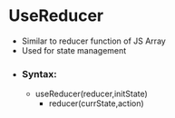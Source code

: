 # UseReducer

- Similar to reducer function of JS Array
- Used for state management
- ### Syntax:
  - useReducer(reducer,initState)
    - reducer(currState,action)
